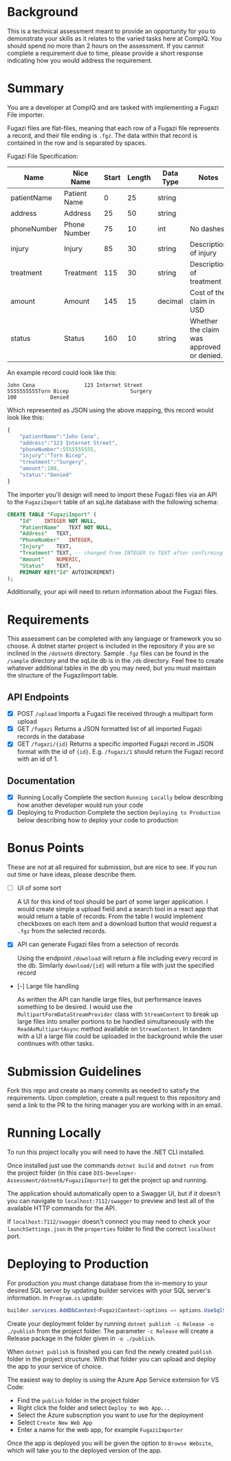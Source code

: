 # Background

This is a technical assessment meant to provide an opportunity for you
to demonstrate your skills as it relates to the varied tasks here at
CompIQ. You should spend no more than 2 hours on the assessment. If you
cannot complete a requirement due to time, please provide a short
response indicating how you would address the requirement.

# Summary

You are a developer at CompIQ and are tasked with implementing a Fugazi
File importer.

Fugazi files are flat-files, meaning that each row of a Fugazi file
represents a record, and their file ending is `.fgz`. The data within
that record is contained in the row and is separated by spaces.

Fugazi File Specification:

  | Name          | Nice Name      | Start   | Length   | Data Type   | Notes
  | ------------- | -------------- | ------- | -------- | ----------- | -------------------------------------------
  | patientName   | Patient Name   | 0       | 25       | string      
  | address       | Address        | 25      | 50       | string      
  | phoneNumber   | Phone Number   | 75      | 10       | int         | No dashes
  | injury        | Injury         | 85      | 30       | string      | Description of injury
  | treatment     | Treatment      | 115     | 30       | string      | Description of treatment
  | amount        | Amount         | 145     | 15       | decimal     | Cost of the claim in USD
  | status        | Status         | 160     | 10       | string      | Whether the claim was approved or denied.

An example record could look like this:

`John Cena                123 Internet Street                               5555555555Torn Bicep                    Surgery                       100           Denied`

Which represented as JSON using the above mapping, this record would
look like this:

``` javascript
{
    "patientName":"John Cena",
    "address":"123 Internet Street",
    "phoneNumber":5555555555,
    "injury":"Torn Bicep",
    "treatment":"Surgery",
    "amount":100,
    "status":"Denied"
}
```

The importer you\'ll design will need to import these Fugazi files via
an API to the `FugaziImport` table of an sqLite database with the
following schema:

``` sql
CREATE TABLE "FugaziImport" (
    "Id"    INTEGER NOT NULL,
    "PatientName"   TEXT NOT NULL,
    "Address"   TEXT,
    "PhoneNumber"   INTEGER,
    "Injury"    TEXT,
    "Treatment" TEXT, -- changed from INTEGER to TEXT after confirming INTEGER was mistake
    "Amount"    NUMERIC,
    "Status"    TEXT,
    PRIMARY KEY("Id" AUTOINCREMENT)
);
```

Additionally, your api will need to return information about the Fugazi
files.

# Requirements

This assessment can be completed with any language or framework you so
choose. A dotnet starter project is included in the repository if you
are so inclined in the `/dotnet6` directory. Sample `.fgz` files can be
found in the `/sample` directory and the sqLite db is in the `/db`
directory. Feel free to create whatever additional tables in the db you
may need, but you must maintain the structure of the FugaziImport table.

## API Endpoints

-   [x] POST `/upload` Imports a Fugazi file received through a
    multipart form upload
-   [x] GET `/fugazi` Returns a JSON formatted list of all imported
    Fugazi records in the database
-   [x] GET `/fugazi/{id}` Returns a specific imported Fugazi record in
    JSON format with the id of `{id}`. E.g. `/fugazi/1` should return
    the Fugazi record with an id of 1.

## Documentation

-   [x] Running Locally Complete the section `Running Locally` below
    describing how another developer would run your code
-   [x] Deploying to Production Complete the section
    `Deploying to Production` below describing how to deploy your code
    to production

# Bonus Points

These are not at all required for submission, but are nice to see. If
you run out time or have ideas, please describe them.

-   [ ] UI of some sort
    
    A UI for this kind of tool should be part of some larger application. I would create simple a upload field and a search tool in a react app that would return a table of records. From the table I would implement checkboxes on each item and a download button that would request a `.fgz` from the selected records.

-   [x] API can generate Fugazi files from a selection of records
    
    Using the endpoint `/download` will return a file including every record in the db. Similarly `download/{id}` will return a file with just the specified record

-   [-] Large file handling

    As written the API can handle large files, but performance leaves something to be desired. I would use the `MultipartFormDataStreamProvider` class with `StreamContent` to break up large files into smaller portions to be handled simultaneously with the `ReadAsMultipartAsync` method available on `StreamContent`. In tandem with a UI a large file could be uploaded in the background while the user continues with other tasks.

# Submission Guidelines

Fork this repo and create as many commits as needed to satisfy the
requirements. Upon completion, create a pull request to this repository
and send a link to the PR to the hiring manager you are working with in
an email.

# Running Locally

To run this project locally you will need to have the .NET CLI installed.

Once installed just use the commands `dotnet build` and `dotnet run` from the project folder (in this case `DIS-Developer-Assessment/dotnet6/FugaziImporter`) to get the project up and running.

The application should automatically open to a Swagger UI, but if it doesn't you can navigate to `localhost:7112/swagger` to preview and test all of the available HTTP commands for the API.

If `localhost:7112/swagger` doesn't connect you may need to check your `launchSettings.json` in the `properties` folder to find the correct `localhost` port.

# Deploying to Production

For production you must change database from the in-memory to your desired SQL server by updating builder services with your SQL server's information. In `Program.cs` update:
``` cs
builder.services.AddDbContext<FugaziContext>(options => options.UseSqlServer(Configuration.GetConnectionString("YourConnectionStrings")));
```
Create your deployment folder by running `dotnet publish -c Release -o ./publish` from the project folder. The parameter `-c Release` will create a Release package in the folder given in `-o ./publish`.

When `dotnet publish` is finished you can find the newly created `publish` folder in the project structure. With that folder you can upload and deploy the app to your service of choice.

The easiest way to deploy is using the Azure App Service extension for VS Code:

- Find the `publish` folder in the project folder
- Right click the folder and select `Deploy to Web App...`
- Select the Azure subscription you want to use for the deployment
- Select `Create New Web App`
- Enter a name for the web app, for example `FugaziImporter`

Once the app is deployed you will be given the option to `Browse Website`, which will take you to the deployed version of the app.